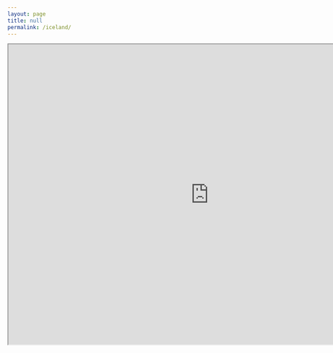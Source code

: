 ```yaml
---
layout: page
title: null
permalink: /iceland/
---
```

<div class='add-pad'>

<iframe src="https://www.google.com/maps/d/u/0/embed?mid=1uMxVgbWoREk_pTDEZJl7u4ZVy4I" width="900" height="675"></iframe>

</div>